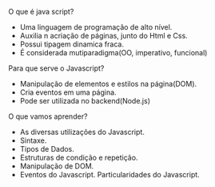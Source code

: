 
O que é java script?

- Uma linguagem de programação de alto nível.
- Auxilia n acriação de páginas, junto do Html e Css.
- Possui tipagem dinamica fraca.
- É considerada mutiparadigma(OO, imperativo, funcional) 


Para que serve o Javascript?

- Manipulação de elementos e estilos na página(DOM).
- Cria eventos em uma página.
- Pode ser utilizada no backend(Node.js)


O que vamos aprender?

- As diversas utilizações do Javascript.
- Sintaxe.
- Tipos de Dados.
- Estruturas de condição e repetição.
- Manipulação de DOM.
- Eventos do Javascript.
Particularidades do Javascript.


